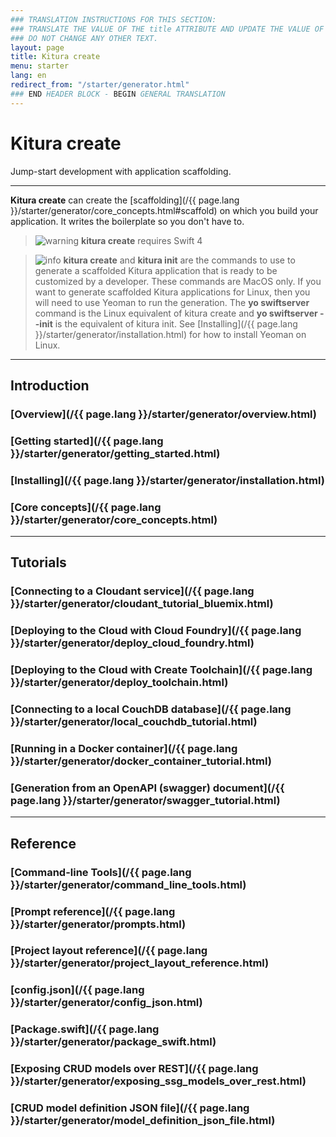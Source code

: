 ```yaml
---
### TRANSLATION INSTRUCTIONS FOR THIS SECTION:
### TRANSLATE THE VALUE OF THE title ATTRIBUTE AND UPDATE THE VALUE OF THE lang ATTRIBUTE.
### DO NOT CHANGE ANY OTHER TEXT.
layout: page
title: Kitura create
menu: starter
lang: en
redirect_from: "/starter/generator.html"
### END HEADER BLOCK - BEGIN GENERAL TRANSLATION
---
```



<div class="titleBlock">
	<h1>Kitura create</h1>
	<p>Jump-start development with application scaffolding.</p>
</div>

---

**Kitura create** can create the [scaffolding](/{{ page.lang }}/starter/generator/core_concepts.html#scaffold) on which you build your application. It writes the boilerplate so you don't have to.

> ![warning] **kitura create** requires Swift 4
 
> ![info] **kitura create** and **kitura init** are the commands to use to generate a scaffolded Kitura application that is ready to be customized by a developer. These commands are MacOS only.
If you want to generate scaffolded Kitura applications for Linux, then you will need to use Yeoman to run the generation. The **yo swiftserver** command is the Linux equivalent of kitura create and **yo swiftserver --init** is the equivalent of kitura init. See [Installing](/{{ page.lang }}/starter/generator/installation.html) for how to install Yeoman on Linux.

---


## Introduction

### [Overview](/{{ page.lang }}/starter/generator/overview.html)

### [Getting started](/{{ page.lang }}/starter/generator/getting_started.html)

### [Installing](/{{ page.lang }}/starter/generator/installation.html)

### [Core concepts](/{{ page.lang }}/starter/generator/core_concepts.html)

---

## Tutorials

### [Connecting to a Cloudant service](/{{ page.lang }}/starter/generator/cloudant_tutorial_bluemix.html)

### [Deploying to the Cloud with Cloud Foundry](/{{ page.lang }}/starter/generator/deploy_cloud_foundry.html)

### [Deploying to the Cloud with Create Toolchain](/{{ page.lang }}/starter/generator/deploy_toolchain.html)

### [Connecting to a local CouchDB database](/{{ page.lang }}/starter/generator/local_couchdb_tutorial.html)

### [Running in a Docker container](/{{ page.lang }}/starter/generator/docker_container_tutorial.html)

### [Generation from an OpenAPI (swagger) document](/{{ page.lang }}/starter/generator/swagger_tutorial.html)
---

## Reference

### [Command-line Tools](/{{ page.lang }}/starter/generator/command_line_tools.html)

### [Prompt reference](/{{ page.lang }}/starter/generator/prompts.html)

### [Project layout reference](/{{ page.lang }}/starter/generator/project_layout_reference.html)

### [config.json](/{{ page.lang }}/starter/generator/config_json.html)

### [Package.swift](/{{ page.lang }}/starter/generator/package_swift.html)

### [Exposing CRUD models over REST](/{{ page.lang }}/starter/generator/exposing_ssg_models_over_rest.html)

### [CRUD model definition JSON file](/{{ page.lang }}/starter/generator/model_definition_json_file.html)

[info]: ../../../assets/info-blue.png
[warning]: ../../../assets/warning-red.png

